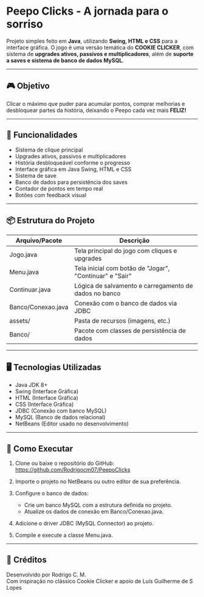 # Peepo Clicks - A jornada para o sorriso

Projeto simples feito em **Java**, utilizando **Swing, HTML e CSS** para a interface gráfica. O jogo é uma versão temática do **COOKIE CLICKER**, com sistema de **upgrades ativos, passivos e multiplicadores**, além de **suporte a saves  e sistema de banco de dados MySQL**.

---

## 🎮 Objetivo

Clicar o máximo que puder para acumular pontos, comprar melhorias e desbloquear partes da história, deixando o Peepo cada vez mais **FELIZ!**

---

## 🧠 Funcionalidades

- Sistema de clique principal
- Upgrades ativos, passivos e multiplicadores
- História desbloqueável conforme o progresso
- Interface gráfica em Java Swing, HTML e CSS
- Sistema de save
- Banco de dados para persistência dos saves
- Contador de pontos em tempo real
- Botões com feedback visual

---

## 📦 Estrutura do Projeto

| Arquivo/Pacote                     | Descrição |
|-----------------------------------|-----------|
| Jogo.java                         | Tela principal do jogo com cliques e upgrades |
| Menu.java                         | Tela inicial com botão de "Jogar", "Continuar" e "Sair" |
| Continuar.java                    | Lógica de salvamento e carregamento de dados no banco |
| Banco/Conexao.java                | Conexão com o banco de dados via JDBC |
| assets/                           | Pasta de recursos (imagens, etc.) |
| Banco/                            | Pacote com classes de persistência de dados |

---

## 🖥️ Tecnologias Utilizadas

- Java JDK 8+
- Swing (Interface Gráfica)
- HTML (Interface Gráfica)
- CSS (Interface Gráfica)
- JDBC (Conexão com banco MySQL)
- MySQL (Banco de dados relacional)
- NetBeans (Editor usado no desenvolvimento)

---

## 🔧 Como Executar

1. Clone ou baixe o repositório do GitHub:
   https://github.com/Rodrigocm07/PeepoClicks

2. Importe o projeto no NetBeans ou outro editor de sua preferência.

3. Configure o banco de dados:
   - Crie um banco MySQL com a estrutura definida no projeto.
   - Atualize os dados de conexão em Banco/Conexao.java.

4. Adicione o driver JDBC (MySQL Connector) ao projeto.

5. Compile e execute a classe Menu.java.

---

## 🙌 Créditos

Desenvolvido por Rodrigo C. M.  
Com inspiração no clássico Cookie Clicker e apoio de Luís Guilherme de S Lopes
